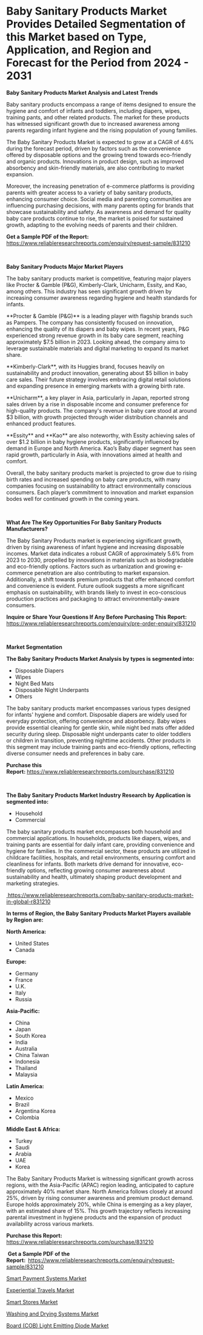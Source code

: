 <p><h1>Baby Sanitary Products Market Provides Detailed Segmentation of this Market based on Type, Application, and Region and Forecast for the Period from 2024 - 2031</h1></p><p><strong>Baby Sanitary Products Market Analysis and Latest Trends</strong></p>
<p><p>Baby sanitary products encompass a range of items designed to ensure the hygiene and comfort of infants and toddlers, including diapers, wipes, training pants, and other related products. The market for these products has witnessed significant growth due to increased awareness among parents regarding infant hygiene and the rising population of young families.</p><p>The Baby Sanitary Products Market is expected to grow at a CAGR of 4.6% during the forecast period, driven by factors such as the convenience offered by disposable options and the growing trend towards eco-friendly and organic products. Innovations in product design, such as improved absorbency and skin-friendly materials, are also contributing to market expansion. </p><p>Moreover, the increasing penetration of e-commerce platforms is providing parents with greater access to a variety of baby sanitary products, enhancing consumer choice. Social media and parenting communities are influencing purchasing decisions, with many parents opting for brands that showcase sustainability and safety. As awareness and demand for quality baby care products continue to rise, the market is poised for sustained growth, adapting to the evolving needs of parents and their children.</p></p>
<p><strong>Get a Sample PDF of the Report:&nbsp;</strong> <a href="https://www.reliableresearchreports.com/enquiry/request-sample/831210?utm_campaign=12&utm_medium=2&utm_source=Github&utm_content=ia&utm_term=18122024&utm_id=baby-sanitary-products">https://www.reliableresearchreports.com/enquiry/request-sample/831210</a></p>
<p>&nbsp;</p>
<p><strong>Baby Sanitary Products Major Market Players</strong></p>
<p><p>The baby sanitary products market is competitive, featuring major players like Procter & Gamble (P&G), Kimberly-Clark, Unicharm, Essity, and Kao, among others. This industry has seen significant growth driven by increasing consumer awareness regarding hygiene and health standards for infants.</p><p>**Procter & Gamble (P&G)** is a leading player with flagship brands such as Pampers. The company has consistently focused on innovation, enhancing the quality of its diapers and baby wipes. In recent years, P&G experienced strong revenue growth in its baby care segment, reaching approximately $7.5 billion in 2023. Looking ahead, the company aims to leverage sustainable materials and digital marketing to expand its market share.</p><p>**Kimberly-Clark**, with its Huggies brand, focuses heavily on sustainability and product innovation, generating about $5 billion in baby care sales. Their future strategy involves embracing digital retail solutions and expanding presence in emerging markets with a growing birth rate.</p><p>**Unicharm**, a key player in Asia, particularly in Japan, reported strong sales driven by a rise in disposable income and consumer preference for high-quality products. The company's revenue in baby care stood at around $3 billion, with growth projected through wider distribution channels and enhanced product features.</p><p>**Essity** and **Kao** are also noteworthy, with Essity achieving sales of over $1.2 billion in baby hygiene products, significantly influenced by demand in Europe and North America. Kao’s Baby diaper segment has seen rapid growth, particularly in Asia, with innovations aimed at health and comfort.</p><p>Overall, the baby sanitary products market is projected to grow due to rising birth rates and increased spending on baby care products, with many companies focusing on sustainability to attract environmentally conscious consumers. Each player’s commitment to innovation and market expansion bodes well for continued growth in the coming years.</p></p>
<p>&nbsp;</p>
<p><strong>What Are The Key Opportunities For Baby Sanitary Products Manufacturers?</strong></p>
<p><p>The Baby Sanitary Products market is experiencing significant growth, driven by rising awareness of infant hygiene and increasing disposable incomes. Market data indicates a robust CAGR of approximately 5.6% from 2023 to 2030, propelled by innovations in materials such as biodegradable and eco-friendly options. Factors such as urbanization and growing e-commerce penetration are also contributing to market expansion. Additionally, a shift towards premium products that offer enhanced comfort and convenience is evident. Future outlook suggests a more significant emphasis on sustainability, with brands likely to invest in eco-conscious production practices and packaging to attract environmentally-aware consumers.</p></p>
<p><strong>Inquire or Share Your Questions If Any Before Purchasing This Report:</strong> <a href="https://www.reliableresearchreports.com/enquiry/pre-order-enquiry/831210?utm_campaign=12&utm_medium=2&utm_source=Github&utm_content=ia&utm_term=18122024&utm_id=baby-sanitary-products">https://www.reliableresearchreports.com/enquiry/pre-order-enquiry/831210</a></p>
<p>&nbsp;</p>
<p><strong>Market Segmentation</strong></p>
<p><strong>The Baby Sanitary Products Market Analysis by types is segmented into:</strong></p>
<p><ul><li>Disposable Diapers</li><li>Wipes</li><li>Night Bed Mats</li><li>Disposable Night Underpants</li><li>Others</li></ul></p>
<p><p>The baby sanitary products market encompasses various types designed for infants' hygiene and comfort. Disposable diapers are widely used for everyday protection, offering convenience and absorbency. Baby wipes provide essential cleaning for gentle skin, while night bed mats offer added security during sleep. Disposable night underpants cater to older toddlers or children in transition, preventing nighttime accidents. Other products in this segment may include training pants and eco-friendly options, reflecting diverse consumer needs and preferences in baby care.</p></p>
<p><strong>Purchase this Report:&nbsp;</strong><a href="https://www.reliableresearchreports.com/purchase/831210?utm_campaign=12&utm_medium=2&utm_source=Github&utm_content=ia&utm_term=18122024&utm_id=baby-sanitary-products">https://www.reliableresearchreports.com/purchase/831210</a></p>
<p>&nbsp;</p>
<p><strong>The Baby Sanitary Products Market Industry Research by Application is segmented into:</strong></p>
<p><ul><li>Household</li><li>Commercial</li></ul></p>
<p><p>The baby sanitary products market encompasses both household and commercial applications. In households, products like diapers, wipes, and training pants are essential for daily infant care, providing convenience and hygiene for families. In the commercial sector, these products are utilized in childcare facilities, hospitals, and retail environments, ensuring comfort and cleanliness for infants. Both markets drive demand for innovative, eco-friendly options, reflecting growing consumer awareness about sustainability and health, ultimately shaping product development and marketing strategies.</p></p>
<p><a href="https://www.reliableresearchreports.com/baby-sanitary-products-market-in-global-r831210?utm_campaign=12&utm_medium=2&utm_source=Github&utm_content=ia&utm_term=18122024&utm_id=baby-sanitary-products">&nbsp;https://www.reliableresearchreports.com/baby-sanitary-products-market-in-global-r831210</a></p>
<p><strong>In terms of Region, the Baby Sanitary Products Market Players available by Region are:</strong></p>
<p>
    <p> <strong> North America: </strong>
        <ul>
            <li>United States</li>
            <li>Canada</li>
        </ul>
        </p> 
    <p> <strong> Europe: </strong>
        <ul>
            <li>Germany</li>
            <li>France</li>
            <li>U.K.</li>
            <li>Italy</li>
            <li>Russia</li>
        </ul>
        </p> 
    <p> <strong> Asia-Pacific: </strong>
        <ul>
            <li>China</li>
            <li>Japan</li>
            <li>South Korea</li>
            <li>India</li>
            <li>Australia</li>
            <li>China Taiwan</li>
            <li>Indonesia</li>
            <li>Thailand</li>
            <li>Malaysia</li>
        </ul>
        </p> 
    <p> <strong> Latin America: </strong>
        <ul>
            <li>Mexico</li>
            <li>Brazil</li>
            <li>Argentina Korea</li>
            <li>Colombia</li>
        </ul>
        </p> 
    <p> <strong> Middle East & Africa: </strong>
        <ul>
            <li>Turkey</li>
            <li>Saudi</li>
            <li>Arabia</li>
            <li>UAE</li>
            <li>Korea</li>
        </ul>
    </p>
    </p>
<p><p>The Baby Sanitary Products Market is witnessing significant growth across regions, with the Asia-Pacific (APAC) region leading, anticipated to capture approximately 40% market share. North America follows closely at around 25%, driven by rising consumer awareness and premium product demand. Europe holds approximately 20%, while China is emerging as a key player, with an estimated share of 15%. This growth trajectory reflects increasing parental investment in hygiene products and the expansion of product availability across various markets.</p></p>
<p><strong>Purchase this Report: </strong><a href="https://www.reliableresearchreports.com/purchase/831210?utm_campaign=12&utm_medium=2&utm_source=Github&utm_content=ia&utm_term=18122024&utm_id=baby-sanitary-products">https://www.reliableresearchreports.com/purchase/831210</a></p>
<p>&nbsp;<strong>Get a Sample PDF of the Report:&nbsp;&nbsp;</strong><a href="https://www.reliableresearchreports.com/enquiry/request-sample/831210?utm_campaign=12&utm_medium=2&utm_source=Github&utm_content=ia&utm_term=18122024&utm_id=baby-sanitary-products">https://www.reliableresearchreports.com/enquiry/request-sample/831210</a></p>
<p><strong></strong></p>
<p><p><a href="https://www.linkedin.com/pulse/exploring-potential-smart-payment-systems-marketthe-upcoming-l6c5e?utm_campaign=12&utm_medium=2&utm_source=Github&utm_content=ia&utm_term=18122024&utm_id=baby-sanitary-products">Smart Payment Systems Market</a></p><p><a href="https://www.linkedin.com/pulse/global-experiential-travels-market-focus-application-end-use-cqlte?utm_campaign=12&utm_medium=2&utm_source=Github&utm_content=ia&utm_term=18122024&utm_id=baby-sanitary-products">Experiential Travels Market</a></p><p><a href="https://www.linkedin.com/pulse/immense-growth-smart-stores-market-projected-2024-2031-rapidly-fwioe?utm_campaign=12&utm_medium=2&utm_source=Github&utm_content=ia&utm_term=18122024&utm_id=baby-sanitary-products">Smart Stores Market</a></p><p><a href="https://github.com/GenaGaines34/Market-Research-Report-List-1/blob/main/washing-and-drying-systems-market.md?utm_campaign=12&utm_medium=2&utm_source=Github&utm_content=ia&utm_term=18122024&utm_id=baby-sanitary-products">Washing and Drying Systems Market</a></p><p><a href="https://github.com/JakirUddin511/Market-Research-Report-List-1/blob/main/board-cob-light-emitting-diode-market.md?utm_campaign=12&utm_medium=2&utm_source=Github&utm_content=ia&utm_term=18122024&utm_id=baby-sanitary-products">Board (COB) Light Emitting Diode Market</a></p></p>
